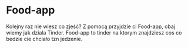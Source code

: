 # Food-app

Kolejny raz nie wiesz co zjeść? Z pomocą przyjdzie ci Food-app, obaj wiemy jak dziala Tinder. Food-app to tinder na ktorym znajdziesz cos co bedzie cie chciało tzn jedzenie.
